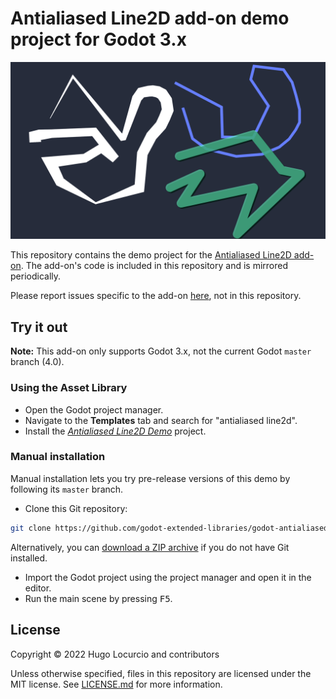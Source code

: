 # Antialiased Line2D add-on demo project for Godot 3.x

![Screenshot](https://raw.githubusercontent.com/Calinou/media/master/godot-antialiased-line2d-demo/screenshot.png)

This repository contains the demo project for the
[Antialiased Line2D add-on](https://github.com/godot-extended-libraries/godot-antialiased-line2d).
The add-on's code is included in this repository and is mirrored periodically.

Please report issues specific to the add-on
[here](https://github.com/godot-extended-libraries/godot-antialiased-line2d), not in this repository.

## Try it out

**Note:** This add-on only supports Godot 3.x, not the current Godot `master` branch (4.0).

### Using the Asset Library

- Open the Godot project manager.
- Navigate to the **Templates** tab and search for "antialiased line2d".
- Install the [*Antialiased Line2D Demo*](https://godotengine.org/asset-library/asset/TODO) project.

### Manual installation

Manual installation lets you try pre-release versions of this demo by following its
`master` branch.

- Clone this Git repository:

```bash
git clone https://github.com/godot-extended-libraries/godot-antialiased-line2d-demo.git
```

Alternatively, you can
[download a ZIP archive](https://github.com/godot-extended-libraries/godot-antialiased-line2d-demo/archive/master.zip)
if you do not have Git installed.

- Import the Godot project using the project manager and open it in the editor.
- Run the main scene by pressing <kbd>F5</kbd>.

## License

Copyright © 2022 Hugo Locurcio and contributors

Unless otherwise specified, files in this repository are licensed under the
MIT license. See [LICENSE.md](LICENSE.md) for more information.
